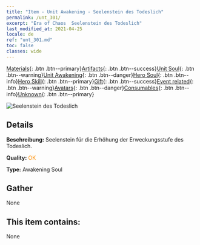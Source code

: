 ```yaml
---
title: "Item - Unit Awakening - Seelenstein des Todeslich"
permalink: /unt_301/
excerpt: "Era of Chaos  Seelenstein des Todeslich"
last_modified_at: 2021-04-25
locale: de
ref: "unt_301.md"
toc: false
classes: wide
---
```

 [Materials](/ItemsDE/){: .btn .btn--primary}[Artifacts](/ItemsDE/Artifacts/){: .btn .btn--success}[Unit Soul](/ItemsDE/UnitSoul/){: .btn .btn--warning}[Unit Awakening](/ItemsDE/UnitAwakening/){: .btn .btn--danger}[Hero Soul](/ItemsDE/HeroSoul/){: .btn .btn--info}[Hero Skill](/ItemsDE/HeroSkill/){: .btn .btn--primary}[Gift](/ItemsDE/Gift/){: .btn .btn--success}[Event related](/ItemsDE/Events/){: .btn .btn--warning}[Avatars](/ItemsDE/Avatars/){: .btn .btn--danger}[Consumables](/ItemsDE/Consumables/){: .btn .btn--info}[Unknown](/ItemsDE/Unknown/){: .btn .btn--primary}

 ![Seelenstein des Todeslich](/images/u/tia_wuyao.jpg)

## Details
 **Beschreibung:** Seelenstein für die Erhöhung der Erweckungsstufe des Todeslich.

 **Quality:** <span style="color: #FF8C00">OK</span>

 **Type:** Awakening Soul

## Gather

  None

## This item contains:

  None

